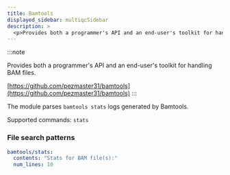 ```yaml
---
title: Bamtools
displayed_sidebar: multiqcSidebar
description: >
  <p>Provides both a programmer's API and an end-user's toolkit for handling BAM files.</p>
---
```


<!--
~~~~~ DO NOT EDIT ~~~~~
This file is autogenerated from the MultiQC module python docstring.
Do not edit the markdown, it will be overwritten.

File path for the source of this content: multiqc/modules/bamtools/bamtools.py
~~~~~~~~~~~~~~~~~~~~~~~
-->

:::note

<p>Provides both a programmer's API and an end-user's toolkit for handling BAM files.</p>

[https://github.com/pezmaster31/bamtools](https://github.com/pezmaster31/bamtools)
:::

The module parses `bamtools stats` logs generated by Bamtools.

Supported commands: `stats`

### File search patterns

```yaml
bamtools/stats:
  contents: "Stats for BAM file(s):"
  num_lines: 10
```
